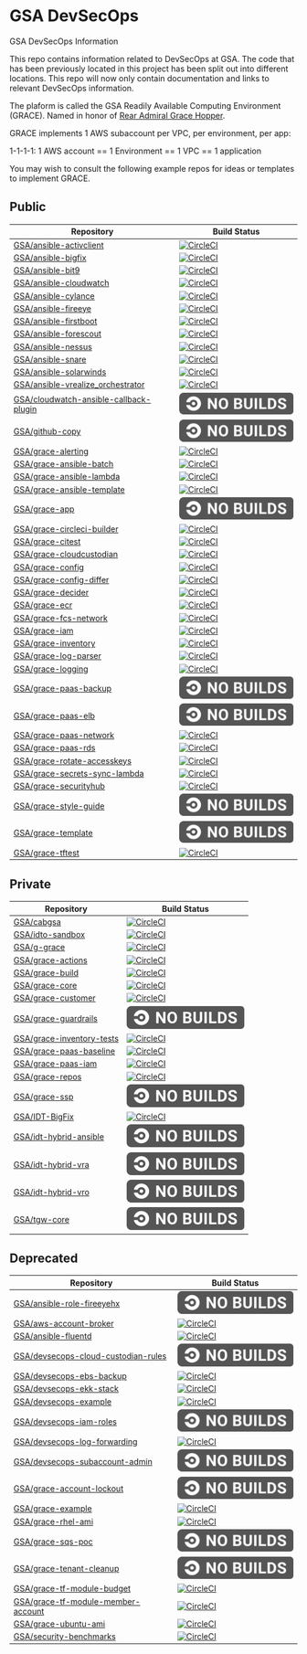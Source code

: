 # GSA DevSecOps

GSA DevSecOps Information

This repo contains information related to DevSecOps at GSA. The code that has been previously located in this project has been split out into different locations. This repo will now only contain documentation and links to relevant DevSecOps information.

The plaform is called the GSA Readily Available Computing Environment (GRACE).
Named in honor of [Rear Admiral Grace Hopper](https://en.wikipedia.org/wiki/Grace_Hopper).

GRACE implements 1 AWS subaccount per VPC, per environment, per app:

1-1-1-1:
1 AWS account == 1 Environment == 1 VPC == 1 application

You may wish to consult the following example repos for ideas or templates to implement GRACE.

## Public ##
| Repository | Build Status |
| ---------- | ------------ |
| [GSA/ansible-activclient](https://github.com/GSA/ansible-activclient) | [![CircleCI](https://circleci.com/gh/GSA/ansible-activclient.svg?style=svg)](https://circleci.com/gh/GSA/ansible-activclient) |
| [GSA/ansible-bigfix](https://github.com/GSA/ansible-bigfix) | [![CircleCI](https://circleci.com/gh/GSA/ansible-bigfix.svg?style=svg)](https://circleci.com/gh/GSA/ansible-bigfix) |
| [GSA/ansible-bit9](https://github.com/GSA/ansible-bit9) | [![CircleCI](https://circleci.com/gh/GSA/ansible-bit9.svg?style=svg)](https://circleci.com/gh/GSA/ansible-bit9) |
| [GSA/ansible-cloudwatch](https://github.com/GSA/ansible-cloudwatch) | [![CircleCI](https://circleci.com/gh/GSA/ansible-cloudwatch.svg?style=svg)](https://circleci.com/gh/GSA/ansible-cloudwatch) |
| [GSA/ansible-cylance](https://github.com/GSA/ansible-cylance) | [![CircleCI](https://circleci.com/gh/GSA/ansible-cylance.svg?style=svg)](https://circleci.com/gh/GSA/ansible-cylance) |
| [GSA/ansible-fireeye](https://github.com/GSA/ansible-fireeye) | [![CircleCI](https://circleci.com/gh/GSA/ansible-fireeye.svg?style=svg)](https://circleci.com/gh/GSA/ansible-fireeye) |
| [GSA/ansible-firstboot](https://github.com/GSA/ansible-firstboot) | [![CircleCI](https://circleci.com/gh/GSA/ansible-firstboot.svg?style=svg)](https://circleci.com/gh/GSA/ansible-firstboot) |
| [GSA/ansible-forescout](https://github.com/GSA/ansible-forescout) | [![CircleCI](https://circleci.com/gh/GSA/ansible-forescout.svg?style=svg)](https://circleci.com/gh/GSA/ansible-forescout) |
| [GSA/ansible-nessus](https://github.com/GSA/ansible-nessus) | [![CircleCI](https://circleci.com/gh/GSA/ansible-nessus.svg?style=svg)](https://circleci.com/gh/GSA/ansible-nessus) |
| [GSA/ansible-snare](https://github.com/GSA/ansible-snare) | [![CircleCI](https://circleci.com/gh/GSA/ansible-snare.svg?style=svg)](https://circleci.com/gh/GSA/ansible-snare) |
| [GSA/ansible-solarwinds](https://github.com/GSA/ansible-solarwinds) | [![CircleCI](https://circleci.com/gh/GSA/ansible-solarwinds.svg?style=svg)](https://circleci.com/gh/GSA/ansible-solarwinds) |
| [GSA/ansible-vrealize_orchestrator](https://github.com/GSA/ansible-vrealize_orchestrator) | [![CircleCI](https://circleci.com/gh/GSA/ansible-vrealize_orchestrator.svg?style=svg)](https://circleci.com/gh/GSA/ansible-vrealize_orchestrator) |
| [GSA/cloudwatch-ansible-callback-plugin](https://github.com/GSA/cloudwatch-ansible-callback-plugin) | ![No Builds](images/nobuilds.svg) |
| [GSA/github-copy](https://github.com/GSA/github-copy) | ![No Builds](images/nobuilds.svg) |
| [GSA/grace-alerting](https://github.com/GSA/grace-alerting) | [![CircleCI](https://circleci.com/gh/GSA/grace-alerting.svg?style=svg)](https://circleci.com/gh/GSA/grace-alerting) |
| [GSA/grace-ansible-batch](https://github.com/GSA/grace-ansible-batch) | [![CircleCI](https://circleci.com/gh/GSA/grace-ansible-batch.svg?style=svg)](https://circleci.com/gh/GSA/grace-ansible-batch) |
| [GSA/grace-ansible-lambda](https://github.com/GSA/grace-ansible-lambda) | [![CircleCI](https://circleci.com/gh/GSA/grace-ansible-lambda.svg?style=svg)](https://circleci.com/gh/GSA/grace-ansible-lambda) |
| [GSA/grace-ansible-template](https://github.com/GSA/grace-ansible-template) | [![CircleCI](https://circleci.com/gh/GSA/grace-ansible-template.svg?style=svg)](https://circleci.com/gh/GSA/grace-ansible-template) |
| [GSA/grace-app](https://github.com/GSA/grace-app) | ![No Builds](images/nobuilds.svg) |
| [GSA/grace-circleci-builder](https://github.com/GSA/grace-circleci-builder) | [![CircleCI](https://circleci.com/gh/GSA/grace-circleci-builder.svg?style=svg)](https://circleci.com/gh/GSA/grace-circleci-builder) |
| [GSA/grace-citest](https://github.com/GSA/grace-citest) | [![CircleCI](https://circleci.com/gh/GSA/grace-citest.svg?style=svg)](https://circleci.com/gh/GSA/grace-citest) |
| [GSA/grace-cloudcustodian](https://github.com/GSA/grace-cloudcustodian) | [![CircleCI](https://circleci.com/gh/GSA/grace-cloudcustodian.svg?style=svg)](https://circleci.com/gh/GSA/grace-cloudcustodian) |
| [GSA/grace-config](https://github.com/GSA/grace-config) | [![CircleCI](https://circleci.com/gh/GSA/grace-config.svg?style=svg)](https://circleci.com/gh/GSA/grace-config) |
| [GSA/grace-config-differ](https://github.com/GSA/grace-config-differ) | [![CircleCI](https://circleci.com/gh/GSA/grace-config-differ.svg?style=svg)](https://circleci.com/gh/GSA/grace-config-differ) |
| [GSA/grace-decider](https://github.com/GSA/grace-decider) | [![CircleCI](https://circleci.com/gh/GSA/grace-decider.svg?style=svg)](https://circleci.com/gh/GSA/grace-decider) |
| [GSA/grace-ecr](https://github.com/GSA/grace-ecr) | [![CircleCI](https://circleci.com/gh/GSA/grace-ecr.svg?style=svg)](https://circleci.com/gh/GSA/grace-ecr) |
| [GSA/grace-fcs-network](https://github.com/GSA/grace-fcs-network) | [![CircleCI](https://circleci.com/gh/GSA/grace-fcs-network.svg?style=svg)](https://circleci.com/gh/GSA/grace-fcs-network) |
| [GSA/grace-iam](https://github.com/GSA/grace-iam) | [![CircleCI](https://circleci.com/gh/GSA/grace-iam.svg?style=svg)](https://circleci.com/gh/GSA/grace-iam) |
| [GSA/grace-inventory](https://github.com/GSA/grace-inventory) | [![CircleCI](https://circleci.com/gh/GSA/grace-inventory.svg?style=svg)](https://circleci.com/gh/GSA/grace-inventory) |
| [GSA/grace-log-parser](https://github.com/GSA/grace-log-parser) | [![CircleCI](https://circleci.com/gh/GSA/grace-log-parser.svg?style=svg)](https://circleci.com/gh/GSA/grace-log-parser) |
| [GSA/grace-logging](https://github.com/GSA/grace-logging) | [![CircleCI](https://circleci.com/gh/GSA/grace-logging.svg?style=svg)](https://circleci.com/gh/GSA/grace-logging) |
| [GSA/grace-paas-backup](https://github.com/GSA/grace-paas-backup) | ![No Builds](images/nobuilds.svg) |
| [GSA/grace-paas-elb](https://github.com/GSA/grace-paas-elb) | ![No Builds](images/nobuilds.svg) |
| [GSA/grace-paas-network](https://github.com/GSA/grace-paas-network) | [![CircleCI](https://circleci.com/gh/GSA/grace-paas-network.svg?style=svg)](https://circleci.com/gh/GSA/grace-paas-network) |
| [GSA/grace-paas-rds](https://github.com/GSA/grace-paas-rds) | [![CircleCI](https://circleci.com/gh/GSA/grace-paas-rds.svg?style=svg)](https://circleci.com/gh/GSA/grace-paas-rds) |
| [GSA/grace-rotate-accesskeys](https://github.com/GSA/grace-rotate-accesskeys) | [![CircleCI](https://circleci.com/gh/GSA/grace-rotate-accesskeys.svg?style=svg)](https://circleci.com/gh/GSA/grace-rotate-accesskeys) |
| [GSA/grace-secrets-sync-lambda](https://github.com/GSA/grace-secrets-sync-lambda) | [![CircleCI](https://circleci.com/gh/GSA/grace-secrets-sync-lambda.svg?style=svg)](https://circleci.com/gh/GSA/grace-secrets-sync-lambda) |
| [GSA/grace-securityhub](https://github.com/GSA/grace-securityhub) | [![CircleCI](https://circleci.com/gh/GSA/grace-securityhub.svg?style=svg)](https://circleci.com/gh/GSA/grace-securityhub) |
| [GSA/grace-style-guide](https://github.com/GSA/grace-style-guide) | ![No Builds](images/nobuilds.svg) |
| [GSA/grace-template](https://github.com/GSA/grace-template) | ![No Builds](images/nobuilds.svg) |
| [GSA/grace-tftest](https://github.com/GSA/grace-tftest) | [![CircleCI](https://circleci.com/gh/GSA/grace-tftest.svg?style=svg)](https://circleci.com/gh/GSA/grace-tftest) |

## Private ##
| Repository | Build Status |
| ---------- | ------------ |
| [GSA/cabgsa](https://github.com/GSA/cabgsa) | [![CircleCI](https://circleci.com/gh/GSA/cabgsa.svg?style=svg&circle-token=7e5767ae45f07103cbf60666b91667eb3371d05c)](https://circleci.com/gh/GSA/cabgsa) |
| [GSA/idto-sandbox](https://github.com/GSA/idto-sandbox) | [![CircleCI](https://circleci.com/gh/GSA/idto-sandbox.svg?style=svg&circle-token=48c576c0d1c952d6611dfda9664f58dcb6d36984)](https://circleci.com/gh/GSA/idto-sandbox) |
| [GSA/g-grace](https://github.com/GSA/g-grace) | [![CircleCI](https://circleci.com/gh/GSA/g-grace.svg?style=svg&circle-token=02b1d5da3261a04e5ec9ed46e53520ebd9b3bbb0)](https://circleci.com/gh/GSA/g-grace) |
| [GSA/grace-actions](https://github.com/GSA/grace-actions) | [![CircleCI](https://circleci.com/gh/GSA/grace-actions.svg?style=svg&circle-token=2484edcee468d51d8331377ffe25d825a8f41cdd)](https://circleci.com/gh/GSA/grace-actions) |
| [GSA/grace-build](https://github.com/GSA/grace-build) | [![CircleCI](https://circleci.com/gh/GSA/grace-build.svg?style=svg&circle-token=6b07cc7993c4c038236c25c794e6b7ba334cc83d)](https://circleci.com/gh/GSA/grace-build) |
| [GSA/grace-core](https://github.com/GSA/grace-core) | [![CircleCI](https://circleci.com/gh/GSA/grace-core.svg?style=svg&circle-token=d0bdc1c9e646280312a4a8254f7c8d4698c8729f)](https://circleci.com/gh/GSA/grace-core) |
| [GSA/grace-customer](https://github.com/GSA/grace-customer) | [![CircleCI](https://circleci.com/gh/GSA/grace-customer.svg?style=svg&circle-token=7e53b3a7f13a014a3dabbcd56a6e27120ba1d405)](https://circleci.com/gh/GSA/grace-customer) |
| [GSA/grace-guardrails](https://github.com/GSA/grace-guardrails) | ![No Builds](images/nobuilds.svg) |
| [GSA/grace-inventory-tests](https://github.com/GSA/grace-inventory-tests) | [![CircleCI](https://circleci.com/gh/GSA/grace-inventory-tests.svg?style=svg&circle-token=f86712ce5167665fe0d4a23d4af4fe7e9a20f7de)](https://circleci.com/gh/GSA/grace-inventory-tests) |
| [GSA/grace-paas-baseline](https://github.com/GSA/grace-paas-baseline) | [![CircleCI](https://circleci.com/gh/GSA/grace-paas-baseline.svg?style=svg&circle-token=e9714b66e704218f32e190ebc9c8b3ffb9b92660)](https://circleci.com/gh/GSA/grace-paas-baseline) |
| [GSA/grace-paas-iam](https://github.com/GSA/grace-paas-iam) | [![CircleCI](https://circleci.com/gh/GSA/grace-paas-iam.svg?style=svg&circle-token=961a96ba43e8235fff81bcf55ba052bc9f6194e5)](https://circleci.com/gh/GSA/grace-paas-iam) |
| [GSA/grace-repos](https://github.com/GSA/grace-repos) | [![CircleCI](https://circleci.com/gh/GSA/grace-repos.svg?style=svg&circle-token=c23bc2f80e5fdbe829c2d374661a93d36963171d)](https://circleci.com/gh/GSA/grace-repos) |
| [GSA/grace-ssp](https://github.com/GSA/grace-ssp) | ![No Builds](images/nobuilds.svg) |
| [GSA/IDT-BigFix](https://github.com/GSA/IDT-BigFix) | [![CircleCI](https://circleci.com/gh/GSA/IDT-BigFix.svg?style=svg&circle-token=14c1b058f570454f69bd3fee2392fd903030a15c)](https://circleci.com/gh/GSA/IDT-BigFix) |
| [GSA/idt-hybrid-ansible](https://github.com/GSA/idt-hybrid-ansible) | ![No Builds](images/nobuilds.svg) |
| [GSA/idt-hybrid-vra](https://github.com/GSA/idt-hybrid-vra) | ![No Builds](images/nobuilds.svg) |
| [GSA/idt-hybrid-vro](https://github.com/GSA/idt-hybrid-vro) | ![No Builds](images/nobuilds.svg) |
| [GSA/tgw-core](https://github.com/GSA/tgw-core) | ![No Builds](images/nobuilds.svg) |

## Deprecated ##
| Repository | Build Status |
| ---------- | ------------ |
| [GSA/ansible-role-fireeyehx](https://github.com/GSA/ansible-role-fireeyehx) | ![No Builds](images/nobuilds.svg) |
| [GSA/aws-account-broker](https://github.com/GSA/aws-account-broker) | [![CircleCI](https://circleci.com/gh/GSA/aws-account-broker.svg?style=svg)](https://circleci.com/gh/GSA/aws-account-broker) |
| [GSA/ansible-fluentd](https://github.com/GSA/ansible-fluentd) | [![CircleCI](https://circleci.com/gh/GSA/ansible-fluentd.svg?style=svg)](https://circleci.com/gh/GSA/ansible-fluentd) |
| [GSA/devsecops-cloud-custodian-rules](https://github.com/GSA/devsecops-cloud-custodian-rules) | ![No Builds](images/nobuilds.svg) |
| [GSA/devsecops-ebs-backup](https://github.com/GSA/devsecops-ebs-backup) | [![CircleCI](https://circleci.com/gh/GSA/devsecops-ebs-backup.svg?style=svg)](https://circleci.com/gh/GSA/devsecops-ebs-backup) |
| [GSA/devsecops-ekk-stack](https://github.com/GSA/devsecops-ekk-stack) | [![CircleCI](https://circleci.com/gh/GSA/devsecops-ekk-stack.svg?style=svg)](https://circleci.com/gh/GSA/devsecops-ekk-stack) |
| [GSA/devsecops-example](https://github.com/GSA/devsecops-example) | [![CircleCI](https://circleci.com/gh/GSA/devsecops-example.svg?style=svg)](https://circleci.com/gh/GSA/devsecops-example) |
| [GSA/devsecops-iam-roles](https://github.com/GSA/devsecops-iam-roles) | ![No Builds](images/nobuilds.svg) |
| [GSA/devsecops-log-forwarding](https://github.com/GSA/devsecops-log-forwarding) | [![CircleCI](https://circleci.com/gh/GSA/devsecops-log-forwarding.svg?style=svg)](https://circleci.com/gh/GSA/devsecops-log-forwarding) |
| [GSA/devsecops-subaccount-admin](https://github.com/GSA/devsecops-subaccount-admin) | ![No Builds](images/nobuilds.svg) |
| [GSA/grace-account-lockout](https://github.com/GSA/grace-account-lockout) | ![No Builds](images/nobuilds.svg) |
| [GSA/grace-example](https://github.com/GSA/grace-example) | [![CircleCI](https://circleci.com/gh/GSA/grace-example.svg?style=svg)](https://circleci.com/gh/GSA/grace-example) |
| [GSA/grace-rhel-ami](https://github.com/GSA/grace-rhel-ami) | [![CircleCI](https://circleci.com/gh/GSA/grace-rhel-ami.svg?style=svg)](https://circleci.com/gh/GSA/grace-rhel-ami) |
| [GSA/grace-sqs-poc](https://github.com/GSA/grace-sqs-poc) | ![No Builds](images/nobuilds.svg) |
| [GSA/grace-tenant-cleanup](https://github.com/GSA/grace-tenant-cleanup) | ![No Builds](images/nobuilds.svg) |
| [GSA/grace-tf-module-budget](https://github.com/GSA/grace-tf-module-budget) | [![CircleCI](https://circleci.com/gh/GSA/grace-tf-module-budget.svg?style=svg)](https://circleci.com/gh/GSA/grace-tf-module-budget) |
| [GSA/grace-tf-module-member-account](https://github.com/GSA/grace-tf-module-member-account) | [![CircleCI](https://circleci.com/gh/GSA/grace-tf-module-member-account.svg?style=svg)](https://circleci.com/gh/GSA/grace-tf-module-member-account) |
| [GSA/grace-ubuntu-ami](https://github.com/GSA/grace-ubuntu-ami) | [![CircleCI](https://circleci.com/gh/GSA/grace-ubuntu-ami.svg?style=svg)](https://circleci.com/gh/GSA/grace-ubuntu-ami) |
| [GSA/security-benchmarks](https://github.com/GSA/security-benchmarks) | [![CircleCI](https://circleci.com/gh/GSA/security-benchmarks.svg?style=svg)](https://circleci.com/gh/GSA/security-benchmarks) | ![No Builds](images/nobuilds.svg) |
